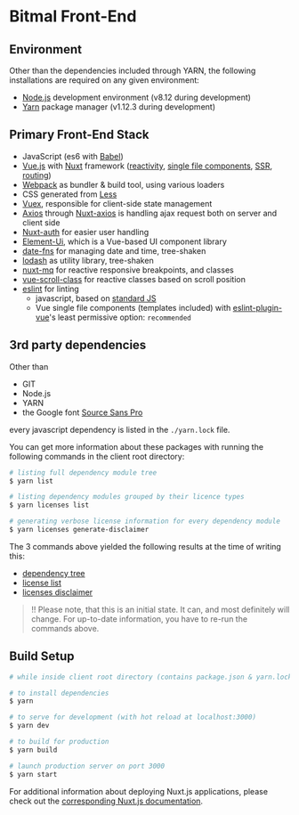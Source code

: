 # Bitmal Front-End

## Environment
Other than the dependencies included through YARN, the following installations are required on any given environment:

- [Node.js](https://nodejs.org/en/) development environment (v8.12 during development)
- [Yarn](https://yarnpkg.com/en/docs/install) package manager (v1.12.3 during development)

## Primary Front-End Stack
- JavaScript (es6 with [Babel](https://babeljs.io/))
- [Vue.js](https://vuejs.org/) with [Nuxt](https://nuxtjs.org/guide) framework ([reactivity](https://vuejs.org/v2/guide/reactivity.html), [single file components](https://vuejs.org/v2/guide/single-file-components.html), [SSR](https://nuxtjs.org/guide#server-rendered-universal-ssr-), [routing](https://nuxtjs.org/guide/routing/))
- [Webpack](https://webpack.js.org/) as bundler & build tool, using various loaders
- CSS generated from [Less](http://lesscss.org/)
- [Vuex](https://vuex.vuejs.org/), responsible for client-side state management
- [Axios](https://github.com/axios/axios) through [Nuxt-axios](https://github.com/nuxt-community/axios-module) is handling ajax request both on server and client side
- [Nuxt-auth](https://github.com/nuxt-community/auth-module) for easier user handling
- [Element-Ui](https://element.eleme.io/#/en-US/guide/design), which is a Vue-based UI component library
- [date-fns](https://date-fns.org/) for managing date and time, tree-shaken
- [lodash](https://lodash.com/docs) as utility library, tree-shaken
- [nuxt-mq](https://github.com/vanhoofmaarten/nuxt-mq#readme) for reactive responsive breakpoints, and classes
- [vue-scroll-class](https://github.com/jasepellerin/vue-scroll-class#readme) for reactive classes based on scroll position
- [eslint](https://eslint.org/) for linting
  - javascript, based on [standard JS](https://standardjs.com/)
  - Vue single file components (templates included) with [eslint-plugin-vue](https://github.com/vuejs/eslint-plugin-vue)'s least permissive option: `recommended`

## 3rd party dependencies
Other than
- GIT
- Node.js
- YARN
- the Google font [Source Sans Pro](https://fonts.google.com/specimen/Source+Sans+Pro)

every javascript dependency is listed in the `./yarn.lock` file.

You can get more information about these packages with running the following commands in the client root directory:
``` bash
# listing full dependency module tree
$ yarn list

# listing dependency modules grouped by their licence types
$ yarn licenses list

# generating verbose license information for every dependency module
$ yarn licenses generate-disclaimer
```

The 3 commands above yielded the following results at the time of writing this:
- [dependency tree](dependency_tree.txt)
- [license list](licenses_list.txt)
- [licenses disclaimer](licenses_disclaimer.txt)
> !! Please note, that this is an initial state. It can, and most definitely will change. For up-to-date information, you have to re-run the commands above.


## Build Setup

``` bash
# while inside client root directory (contains package.json & yarn.lock), having node and yarn installed

# to install dependencies
$ yarn

# to serve for development (with hot reload at localhost:3000)
$ yarn dev

# to build for production
$ yarn build

# launch production server on port 3000
$ yarn start
```

For additional information about deploying Nuxt.js applications, please check out the [corresponding Nuxt.js documentation](https://nuxtjs.org/guide/commands).
